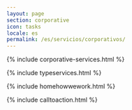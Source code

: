 ```yaml
---
layout: page
section: corporative
icon: tasks
locale: es
permalink: /es/servicios/corporativos/
---
```


{% include corporative-services.html %}

{% include typeservices.html %}

{% include homehowwework.html %}

{% include calltoaction.html %}
